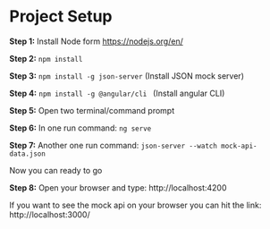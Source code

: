 
# Project Setup


**Step 1:** Install Node form  https://nodejs.org/en/

**Step 2:** ``` npm install ```

**Step 3:** ``` npm install -g json-server ``` (Install JSON mock server)

**Step 4:** ```npm install -g @angular/cli ``` (Install angular CLI)

**Step 5:** Open two terminal/command prompt  

**Step 6:** In one run command:   ``` ng serve ```

**Step 7:** Another one run command:  ``` json-server --watch mock-api-data.json ```


Now you can ready to go 

**Step 8:** Open your browser and type: http://localhost:4200

If you want to see the mock api on your browser you can hit the link: http://localhost:3000/


